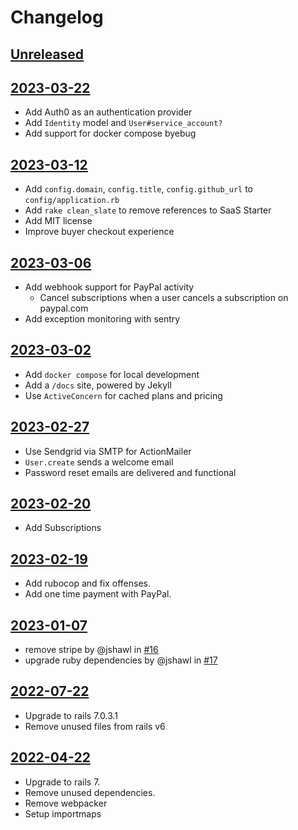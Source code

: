 # Changelog

## [Unreleased](https://github.com/jshawl/saas-starter/compare/v2023.03.22...HEAD)

## [2023-03-22](https://github.com/jshawl/saas-starter/releases/tag/v2023.03.22)

- Add Auth0 as an authentication provider
- Add `Identity` model and `User#service_account?`
- Add support for docker compose byebug

## [2023-03-12](https://github.com/jshawl/saas-starter/releases/tag/v2023.03.12)

- Add `config.domain`, `config.title`, `config.github_url` to `config/application.rb`
- Add `rake clean_slate` to remove references to SaaS Starter
- Add MIT license
- Improve buyer checkout experience

## [2023-03-06](https://github.com/jshawl/saas-starter/releases/tag/v2023.03.06)

- Add webhook support for PayPal activity
  - Cancel subscriptions when a user cancels a subscription on paypal.com
- Add exception monitoring with sentry

## [2023-03-02](https://github.com/jshawl/saas-starter/releases/tag/v2023.03.02)

- Add `docker compose` for local development
- Add a `/docs` site, powered by Jekyll
- Use `ActiveConcern` for cached plans and pricing

## [2023-02-27](https://github.com/jshawl/saas-starter/releases/tag/v2023.02.27)

- Use Sendgrid via SMTP for ActionMailer
- `User.create` sends a welcome email
- Password reset emails are delivered and functional

## [2023-02-20](https://github.com/jshawl/saas-starter/releases/tag/v2023.02.20)

- Add Subscriptions

## [2023-02-19](https://github.com/jshawl/saas-starter/releases/tag/v2023.02.19)

- Add rubocop and fix offenses.
- Add one time payment with PayPal.

## [2023-01-07](https://github.com/jshawl/saas-starter/releases/tag/v2.1.0)

- remove stripe by @jshawl in [#16](https://github.com/jshawl/saas-starter/pull/16)
- upgrade ruby dependencies by @jshawl in [#17](https://github.com/jshawl/saas-starter/pull/17)

## [2022-07-22](https://github.com/jshawl/saas-starter/releases/tag/v2.0.1)

- Upgrade to rails 7.0.3.1
- Remove unused files from rails v6

## [2022-04-22](https://github.com/jshawl/saas-starter/releases/tag/v2.0.0)

- Upgrade to rails 7.
- Remove unused dependencies.
- Remove webpacker
- Setup importmaps
